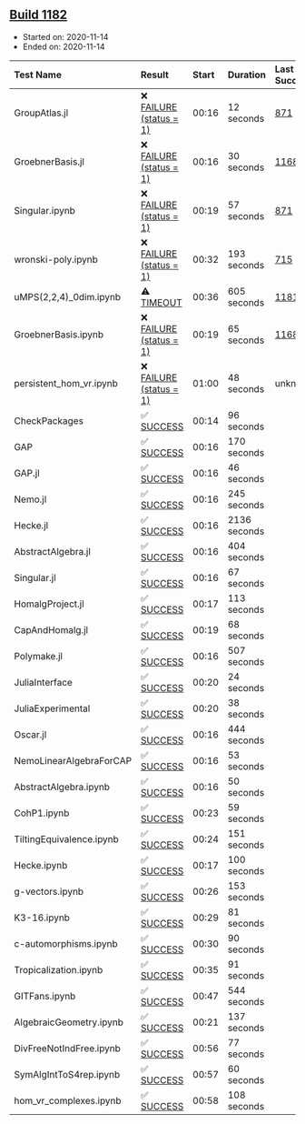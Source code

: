 ## [Build 1182](https://oscarci.mathematik.uni-kl.de/job/oscar-stable/1182/)

* Started on: 2020-11-14
* Ended on: 2020-11-14

| Test Name    | Result | Start | Duration | Last Success | First Failure |
|:-------------|:-------|:------|:---------|:-------------|:--------------|
| GroupAtlas.jl | ❌ [FAILURE (status = 1)](https://oscarci.mathematik.uni-kl.de/job/oscar-stable/1182/artifact/logs/build-1182/GroupAtlas.jl.log) | 00:16 | 12 seconds | [871](https://oscarci.mathematik.uni-kl.de/job/oscar-stable/871/) | [872](https://oscarci.mathematik.uni-kl.de/job/oscar-stable/872/) |
| GroebnerBasis.jl | ❌ [FAILURE (status = 1)](https://oscarci.mathematik.uni-kl.de/job/oscar-stable/1182/artifact/logs/build-1182/GroebnerBasis.jl.log) | 00:16 | 30 seconds | [1168](https://oscarci.mathematik.uni-kl.de/job/oscar-stable/1168/) | [1169](https://oscarci.mathematik.uni-kl.de/job/oscar-stable/1169/) |
| Singular.ipynb | ❌ [FAILURE (status = 1)](https://oscarci.mathematik.uni-kl.de/job/oscar-stable/1182/artifact/logs/build-1182/Singular.ipynb.log) | 00:19 | 57 seconds | [871](https://oscarci.mathematik.uni-kl.de/job/oscar-stable/871/) | [872](https://oscarci.mathematik.uni-kl.de/job/oscar-stable/872/) |
| wronski-poly.ipynb | ❌ [FAILURE (status = 1)](https://oscarci.mathematik.uni-kl.de/job/oscar-stable/1182/artifact/logs/build-1182/wronski-poly.ipynb.log) | 00:32 | 193 seconds | [715](https://oscarci.mathematik.uni-kl.de/job/oscar-stable/715/) | [716](https://oscarci.mathematik.uni-kl.de/job/oscar-stable/716/) |
| uMPS(2,2,4)_0dim.ipynb | ⚠ [TIMEOUT](https://oscarci.mathematik.uni-kl.de/job/oscar-stable/1182/artifact/logs/build-1182/uMPS-2-2-4-_0dim.ipynb.log) | 00:36 | 605 seconds | [1181](https://oscarci.mathematik.uni-kl.de/job/oscar-stable/1181/) | [1182](https://oscarci.mathematik.uni-kl.de/job/oscar-stable/1182/) |
| GroebnerBasis.ipynb | ❌ [FAILURE (status = 1)](https://oscarci.mathematik.uni-kl.de/job/oscar-stable/1182/artifact/logs/build-1182/GroebnerBasis.ipynb.log) | 00:19 | 65 seconds | [1168](https://oscarci.mathematik.uni-kl.de/job/oscar-stable/1168/) | [1169](https://oscarci.mathematik.uni-kl.de/job/oscar-stable/1169/) |
| persistent_hom_vr.ipynb | ❌ [FAILURE (status = 1)](https://oscarci.mathematik.uni-kl.de/job/oscar-stable/1182/artifact/logs/build-1182/persistent_hom_vr.ipynb.log) | 01:00 | 48 seconds | unknown | unknown |
| CheckPackages | ✅ [SUCCESS](https://oscarci.mathematik.uni-kl.de/job/oscar-stable/1182/artifact/logs/build-1182/CheckPackages.log) | 00:14 | 96 seconds |  |  |
| GAP | ✅ [SUCCESS](https://oscarci.mathematik.uni-kl.de/job/oscar-stable/1182/artifact/logs/build-1182/GAP.log) | 00:16 | 170 seconds |  |  |
| GAP.jl | ✅ [SUCCESS](https://oscarci.mathematik.uni-kl.de/job/oscar-stable/1182/artifact/logs/build-1182/GAP.jl.log) | 00:16 | 46 seconds |  |  |
| Nemo.jl | ✅ [SUCCESS](https://oscarci.mathematik.uni-kl.de/job/oscar-stable/1182/artifact/logs/build-1182/Nemo.jl.log) | 00:16 | 245 seconds |  |  |
| Hecke.jl | ✅ [SUCCESS](https://oscarci.mathematik.uni-kl.de/job/oscar-stable/1182/artifact/logs/build-1182/Hecke.jl.log) | 00:16 | 2136 seconds |  |  |
| AbstractAlgebra.jl | ✅ [SUCCESS](https://oscarci.mathematik.uni-kl.de/job/oscar-stable/1182/artifact/logs/build-1182/AbstractAlgebra.jl.log) | 00:16 | 404 seconds |  |  |
| Singular.jl | ✅ [SUCCESS](https://oscarci.mathematik.uni-kl.de/job/oscar-stable/1182/artifact/logs/build-1182/Singular.jl.log) | 00:16 | 67 seconds |  |  |
| HomalgProject.jl | ✅ [SUCCESS](https://oscarci.mathematik.uni-kl.de/job/oscar-stable/1182/artifact/logs/build-1182/HomalgProject.jl.log) | 00:17 | 113 seconds |  |  |
| CapAndHomalg.jl | ✅ [SUCCESS](https://oscarci.mathematik.uni-kl.de/job/oscar-stable/1182/artifact/logs/build-1182/CapAndHomalg.jl.log) | 00:19 | 68 seconds |  |  |
| Polymake.jl | ✅ [SUCCESS](https://oscarci.mathematik.uni-kl.de/job/oscar-stable/1182/artifact/logs/build-1182/Polymake.jl.log) | 00:16 | 507 seconds |  |  |
| JuliaInterface | ✅ [SUCCESS](https://oscarci.mathematik.uni-kl.de/job/oscar-stable/1182/artifact/logs/build-1182/JuliaInterface.log) | 00:20 | 24 seconds |  |  |
| JuliaExperimental | ✅ [SUCCESS](https://oscarci.mathematik.uni-kl.de/job/oscar-stable/1182/artifact/logs/build-1182/JuliaExperimental.log) | 00:20 | 38 seconds |  |  |
| Oscar.jl | ✅ [SUCCESS](https://oscarci.mathematik.uni-kl.de/job/oscar-stable/1182/artifact/logs/build-1182/Oscar.jl.log) | 00:16 | 444 seconds |  |  |
| NemoLinearAlgebraForCAP | ✅ [SUCCESS](https://oscarci.mathematik.uni-kl.de/job/oscar-stable/1182/artifact/logs/build-1182/NemoLinearAlgebraForCAP.log) | 00:16 | 53 seconds |  |  |
| AbstractAlgebra.ipynb | ✅ [SUCCESS](https://oscarci.mathematik.uni-kl.de/job/oscar-stable/1182/artifact/logs/build-1182/AbstractAlgebra.ipynb.log) | 00:16 | 50 seconds |  |  |
| CohP1.ipynb | ✅ [SUCCESS](https://oscarci.mathematik.uni-kl.de/job/oscar-stable/1182/artifact/logs/build-1182/CohP1.ipynb.log) | 00:23 | 59 seconds |  |  |
| TiltingEquivalence.ipynb | ✅ [SUCCESS](https://oscarci.mathematik.uni-kl.de/job/oscar-stable/1182/artifact/logs/build-1182/TiltingEquivalence.ipynb.log) | 00:24 | 151 seconds |  |  |
| Hecke.ipynb | ✅ [SUCCESS](https://oscarci.mathematik.uni-kl.de/job/oscar-stable/1182/artifact/logs/build-1182/Hecke.ipynb.log) | 00:17 | 100 seconds |  |  |
| g-vectors.ipynb | ✅ [SUCCESS](https://oscarci.mathematik.uni-kl.de/job/oscar-stable/1182/artifact/logs/build-1182/g-vectors.ipynb.log) | 00:26 | 153 seconds |  |  |
| K3-16.ipynb | ✅ [SUCCESS](https://oscarci.mathematik.uni-kl.de/job/oscar-stable/1182/artifact/logs/build-1182/K3-16.ipynb.log) | 00:29 | 81 seconds |  |  |
| c-automorphisms.ipynb | ✅ [SUCCESS](https://oscarci.mathematik.uni-kl.de/job/oscar-stable/1182/artifact/logs/build-1182/c-automorphisms.ipynb.log) | 00:30 | 90 seconds |  |  |
| Tropicalization.ipynb | ✅ [SUCCESS](https://oscarci.mathematik.uni-kl.de/job/oscar-stable/1182/artifact/logs/build-1182/Tropicalization.ipynb.log) | 00:35 | 91 seconds |  |  |
| GITFans.ipynb | ✅ [SUCCESS](https://oscarci.mathematik.uni-kl.de/job/oscar-stable/1182/artifact/logs/build-1182/GITFans.ipynb.log) | 00:47 | 544 seconds |  |  |
| AlgebraicGeometry.ipynb | ✅ [SUCCESS](https://oscarci.mathematik.uni-kl.de/job/oscar-stable/1182/artifact/logs/build-1182/AlgebraicGeometry.ipynb.log) | 00:21 | 137 seconds |  |  |
| DivFreeNotIndFree.ipynb | ✅ [SUCCESS](https://oscarci.mathematik.uni-kl.de/job/oscar-stable/1182/artifact/logs/build-1182/DivFreeNotIndFree.ipynb.log) | 00:56 | 77 seconds |  |  |
| SymAlgIntToS4rep.ipynb | ✅ [SUCCESS](https://oscarci.mathematik.uni-kl.de/job/oscar-stable/1182/artifact/logs/build-1182/SymAlgIntToS4rep.ipynb.log) | 00:57 | 60 seconds |  |  |
| hom_vr_complexes.ipynb | ✅ [SUCCESS](https://oscarci.mathematik.uni-kl.de/job/oscar-stable/1182/artifact/logs/build-1182/hom_vr_complexes.ipynb.log) | 00:58 | 108 seconds |  |  |
